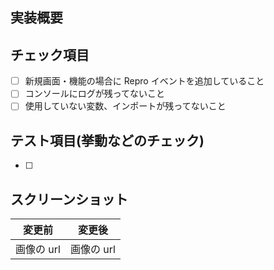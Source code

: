 ## 実装概要

## チェック項目

- [ ] 新規画面・機能の場合に Repro イベントを追加していること
- [ ] コンソールにログが残ってないこと
- [ ] 使用していない変数、インポートが残ってないこと

## テスト項目(挙動などのチェック)

- [ ]

## スクリーンショット

| 変更前     | 変更後     |
| ---------- | ---------- |
| 画像の url | 画像の url |

<!-- GitHub Copilot コードレビューへの指示: このプルリクエストをレビューしてコメントする際には日本語でお願いします。 -->
